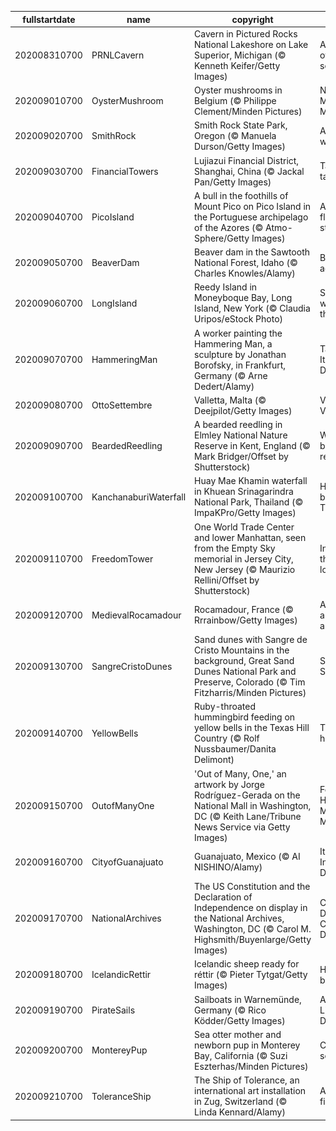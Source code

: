 |fullstartdate|name|copyright|title|image|
|--|--|--|--|--|
202008310700|PRNLCavern|Cavern in Pictured Rocks National Lakeshore on Lake Superior, Michigan (© Kenneth Keifer/Getty Images)|At the shore of an inland sea|![](/en-US/2020/09/202008310700PRNLCavern.jpg)|
202009010700|OysterMushroom|Oyster mushrooms in Belgium (© Philippe Clement/Minden Pictures)|National Mushroom Month|![](/en-US/2020/09/202009010700OysterMushroom.jpg)|
202009020700|SmithRock|Smith Rock State Park, Oregon (© Manuela Durson/Getty Images)|A rock in a wild place|![](/en-US/2020/09/202009020700SmithRock.jpg)|
202009030700|FinancialTowers|Lujiazui Financial District, Shanghai, China (© Jackal Pan/Getty Images)|Tall, taller, tallest|![](/en-US/2020/09/202009030700FinancialTowers.jpg)|
202009040700|PicoIsland|A bull in the foothills of Mount Pico on Pico Island in the Portuguese archipelago of the Azores  (© Atmo-Sphere/Getty Images)|A bull, some flowers, and a stratovolcano|![](/en-US/2020/09/202009040700PicoIsland.jpg)|
202009050700|BeaverDam|Beaver dam in the Sawtooth National Forest, Idaho (© Charles Knowles/Alamy)|Beaver achievers|![](/en-US/2020/09/202009050700BeaverDam.jpg)|
202009060700|LongIsland|Reedy Island in Moneyboque Bay, Long Island, New York (© Claudia Uripos/eStock Photo)|Summer winds down in the Hamptons|![](/en-US/2020/09/202009060700LongIsland.jpg)|
202009070700|HammeringMan|A worker painting the Hammering Man, a sculpture by Jonathan Borofsky, in Frankfurt, Germany (© Arne Dedert/Alamy)|Take a break! It's Labor Day!|![](/en-US/2020/09/202009070700HammeringMan.jpg)|
202009080700|OttoSettembre|Valletta, Malta (© Deejpilot/Getty Images)|Victory Day in Valletta|![](/en-US/2020/09/202009080700OttoSettembre.jpg)|
202009090700|BeardedReedling|A bearded reedling in Elmley National Nature Reserve in Kent, England (© Mark Bridger/Offset by Shutterstock)|Where the bearded reedling sings|![](/en-US/2020/09/202009090700BeardedReedling.jpg)|
202009100700|KanchanaburiWaterfall|Huay Mae Khamin waterfall in Khuean Srinagarindra National Park, Thailand (© ImpaKPro/Getty Images)|Hidden beauty in Thailand|![](/en-US/2020/09/202009100700KanchanaburiWaterfall.jpg)|
202009110700|FreedomTower|One World Trade Center and lower Manhattan, seen from the Empty Sky memorial in Jersey City, New Jersey (© Maurizio Rellini/Offset by Shutterstock)|In honor of those we've lost|![](/en-US/2020/09/202009110700FreedomTower.jpg)|
202009120700|MedievalRocamadour|Rocamadour, France (© Rrrainbow/Getty Images)|A city, a cliff, a canyon…and cheese|![](/en-US/2020/09/202009120700MedievalRocamadour.jpg)|
202009130700|SangreCristoDunes|Sand dunes with Sangre de Cristo Mountains in the background, Great Sand Dunes National Park and Preserve, Colorado (© Tim Fitzharris/Minden Pictures)|Super sandy Sweet 16|![](/en-US/2020/09/202009130700SangreCristoDunes.jpg)|
202009140700|YellowBells|Ruby-throated hummingbird feeding on yellow bells in the Texas Hill Country (© Rolf Nussbaumer/Danita Delimont)|Tiny fliers head south|![](/en-US/2020/09/202009140700YellowBells.jpg)|
202009150700|OutofManyOne|'Out of Many, One,' an artwork by Jorge Rodríguez-Gerada on the National Mall in Washington, DC (© Keith Lane/Tribune News Service via Getty Images)|For Hispanic Heritage Month: 'Out of Many, One'|![](/en-US/2020/09/202009150700OutofManyOne.jpg)|
202009160700|CityofGuanajuato|Guanajuato, Mexico (© AI NISHINO/Alamy)|It's Independence Day in Mexico|![](/en-US/2020/09/202009160700CityofGuanajuato.jpg)|
202009170700|NationalArchives|The US Constitution and the Declaration of Independence on display in the National Archives, Washington, DC (© Carol M. Highsmith/Buyenlarge/Getty Images)|Citizenship Day and Constitution Day|![](/en-US/2020/09/202009170700NationalArchives.jpg)|
202009180700|IcelandicRettir|Icelandic sheep ready for réttir (© Pieter Tytgat/Getty Images)|Homeward bound|![](/en-US/2020/09/202009180700IcelandicRettir.jpg)|
202009190700|PirateSails|Sailboats in Warnemünde, Germany (© Rico Ködder/Getty Images)|Arrr, it be Talk Like a Pirate Day|![](/en-US/2020/09/202009190700PirateSails.jpg)|
202009200700|MontereyPup|Sea otter mother and newborn pup in Monterey Bay, California (© Suzi Eszterhas/Minden Pictures)|Celebrating sea otters|![](/en-US/2020/09/202009200700MontereyPup.jpg)|
202009210700|ToleranceShip|The Ship of Tolerance, an international art installation in Zug, Switzerland (© Linda Kennard/Alamy)|A gentle wind fills this sail|![](/en-US/2020/09/202009210700ToleranceShip.jpg)|
